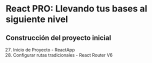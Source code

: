 # React PRO: Llevando tus bases al siguiente nivel

## Construcción del proyecto inicial

27. Inicio de Proyecto - ReactApp
28. Configurar rutas tradicionales - React Router V6